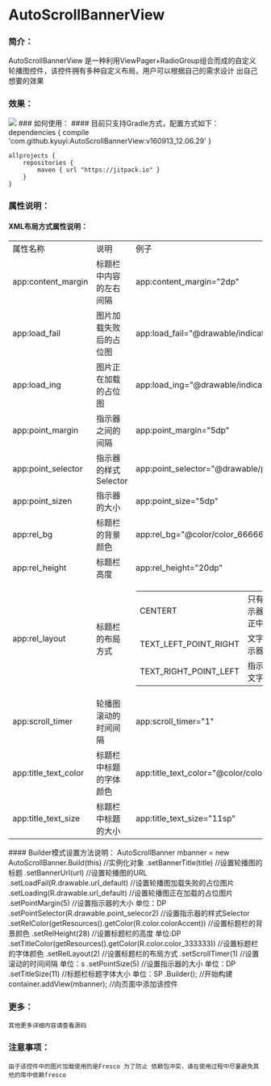 # AutoScrollBannerView
### 简介：
AutoScrollBannerView 是一种利用ViewPager+RadioGroup组合而成的自定义轮播图控件，该控件拥有多种自定义布局，用户可以根据自己的需求设计
出自己想要的效果
### 效果：
<img src="https://ss0.bdstatic.com/5aV1bjqh_Q23odCf/static/superman/img/logo/bd_logo1_31bdc765.png"/>
### 如何使用：
#### 目前只支持Gradle方式，配置方式如下：
	dependencies {
	    compile 'com.github.kyuyi:AutoScrollBannerView:v160913_12.06.29'
	}
	
	
	
	allprojects {
	    repositories {
	        maven { url "https://jitpack.io" }
	    }
	}
### 属性说明：
#### XML布局方式属性说明：
<Table>
<tr><td>属性名称</td><td>说明</td><td>例子</td><td>默认值(单位)</td></tr>
<tr><td>app:content_margin</td><td>标题栏中内容的左右间隔</td><td>app:content_margin="2dp"</td><td>10(DP)</td></tr>
<tr><td> app:load_fail</td><td>图片加载失败后的占位图</td><td>app:load_fail="@drawable/indicator_default"</td><td>R.drawable.fail</td></tr>
<tr><td> app:load_ing</td><td>图片正在加载的占位图</td><td>app:load_ing="@drawable/indicator_select"</td><td>R.drawable.fail</td></tr>
<tr><td> app:point_margin</td><td>指示器之间的间隔</td><td> app:point_margin="5dp"</td><td>3(DP)</td></tr>
<tr><td>app:point_selector</td><td>指示器的样式Selector</td><td>app:point_selector="@drawable/point_selecor"</td><td>R.drawable.point_selecor</td></tr>
<tr><td>app:point_sizen</td><td>指示器的大小</td><td>app:point_size="5dp"</td><td>10(DP)</td></tr>
<tr><td>app:rel_bg</td><td>标题栏的背景颜色</td><td>app:rel_bg="@color/color_666666"</td><td>R.color.color_30e5e5e5</td></tr>
<tr><td>app:rel_height</td><td>标题栏高度</td><td>app:rel_height="20dp"</td><td>25(DP)</td></tr>
<tr><td>app:rel_layout</td><td>标题栏的布局方式</td><td><table><tr><td>CENTERT</td><td>只有指示器，指示器在标题栏的正中间</td></tr><tr><td>TEXT_LEFT_POINT_RIGHT</td><td>文字在左边，指示器在右边</td></tr><tr><td>TEXT_RIGHT_POINT_LEFT</td><td>指示器在右边，文字在左边</td></tr></table></td><td>CENTER</td></tr>
<tr><td>app:scroll_timer</td><td>轮播图滚动的时间间隔</td><td>app:scroll_timer="1"</td><td>3(s秒)</td></tr>
<tr><td>app:title_text_color</td><td>标题栏中标题的字体颜色</td><td>app:title_text_color="@color/color_FFFFFF"</td><td>R.color.color_333333</td></tr>
<tr><td>app:title_text_size</td><td>标题栏中标题的大小</td><td>app:title_text_size="11sp"</td><td>16SP</td></tr>
</Table>
#### Builder模式设置方法说明：
        AutoScrollBanner mbanner = new AutoScrollBanner.Build(this)            //实例化对象
                .setBannerTitle(title)                                         //设置轮播图的标题
                .setBannerUrl(url)                                             //设置轮播图的URL
                .setLoadFail(R.drawable.url_default)                           //设置轮播图加载失败的占位图片
                .setLoading(R.drawable.url_default)                            //设置轮播图正在加载的占位图片
                .setPointMargin(5)                                             //设置指示器的大小 单位：DP
                .setPointSelector(R.drawable.point_selecor2)                   //设置指示器的样式Selector
                .setRelColor(getResources().getColor(R.color.colorAccent))     //设置标题栏的背景颜色
                .setRelHeight(28)                                              //设置标题栏的高度 单位:DP
                .setTitleColor(getResources().getColor(R.color.color_333333))  //设置标题栏的字体颜色
                .setRelLayout(2)                                               //设置标题栏的布局方式
                .setScrollTimer(1)                                             //设置滚动的时间间隔 单位：s
                .setPointSize(5)                                               //设置指示器的大小 单位：DP
                .setTitleSize(11)                                              //标题栏标题字体大小 单位：SP
                .Builder();                                                    //开始构建
        container.addView(mbanner);                                            //向页面中添加该控件
        
### 更多：
    其他更多详细内容请查看源码
### 注意事项：
    由于该控件中的图片加载使用的是Fresco 为了防止 依赖包冲突，请在使用过程中尽量避免其他的库中依赖fresco
    

